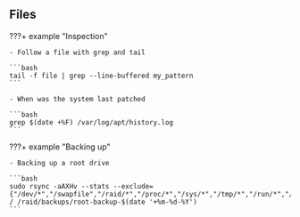 ## Files
???+ example "Inspection"

    - Follow a file with grep and tail

    ```bash
    tail -f file | grep --line-buffered my_pattern
    ```

    - When was the system last patched

    ```bash
    grep $(date +%F) /var/log/apt/history.log
    ```

???+ example "Backing up"

    - Backing up a root drive

    ```bash
    sudo rsync -aAXHv --stats --exclude={"/dev/*","/swapfile","/raid/*","/proc/*","/sys/*","/tmp/*","/run/*","/mnt/*","/media/*","/lost+found"} / /raid/backups/root-backup-$(date '+%m-%d-%Y')
    ```

    
